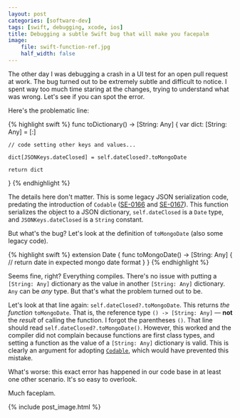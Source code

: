 ```yaml
---
layout: post
categories: [software-dev]
tags: [swift, debugging, xcode, ios]
title: Debugging a subtle Swift bug that will make you facepalm
image:
    file: swift-function-ref.jpg
    half_width: false
---
```


The other day I was debugging a crash in a UI test for an open pull request at work. The bug turned out to be extremely subtle and difficult to notice. I spent way too much time staring at the changes, trying to understand what was wrong. Let's see if you can spot the error.

<!--excerpt-->

Here's the problematic line:

{% highlight swift %}
func toDictionary() -> [String: Any] {
    var dict: [String: Any] = [:]

    // code setting other keys and values...

    dict[JSONKeys.dateClosed] = self.dateClosed?.toMongoDate

    return dict
}
{% endhighlight %}

The details here don't matter. This is some legacy JSON serialization code, predating the introduction of `Codable` ([SE-0166](https://github.com/apple/swift-evolution/blob/master/proposals/0166-swift-archival-serialization.md) and [SE-0167](https://github.com/apple/swift-evolution/blob/master/proposals/0167-swift-encoders.md)). This function serializes the object to a JSON dictionary, `self.dateClosed` is a `Date` type, and `JSONKeys.dateClosed` is a `String` constant.

But what's the bug? Let's look at the definition of `toMongoDate` (also some legacy code).

{% highlight swift %}
extension Date {
    func toMongoDate() -> [String: Any] {
        // return date in expected mongo date format
    }
}
{% endhighlight %}

Seems fine, right? Everything compiles. There's no issue with putting a `[String: Any]` dictionary as the value in another `[String: Any]` dictionary. `Any` can be *any* type. But that's what the problem turned out to be.

Let's look at that line again: `self.dateClosed?.toMongoDate`. This returns *the function* `toMongoDate`. That is, the reference type `() -> [String: Any]` &mdash; **not** the *result* of calling the function. I forgot the parentheses `()`. That line should read `self.dateClosed?.toMongoDate()`. However, this worked and the compiler did not complain because functions are first class types, and setting a function as the value of a `[String: Any]` dictionary is valid. This is clearly an argument for adopting [`Codable`](https://developer.apple.com/documentation/swift/codable), which would have prevented this mistake.

What's worse: this exact error has happened in our code base in at least one other scenario. It's so easy to overlook.

Much faceplam.

{% include post_image.html %}
